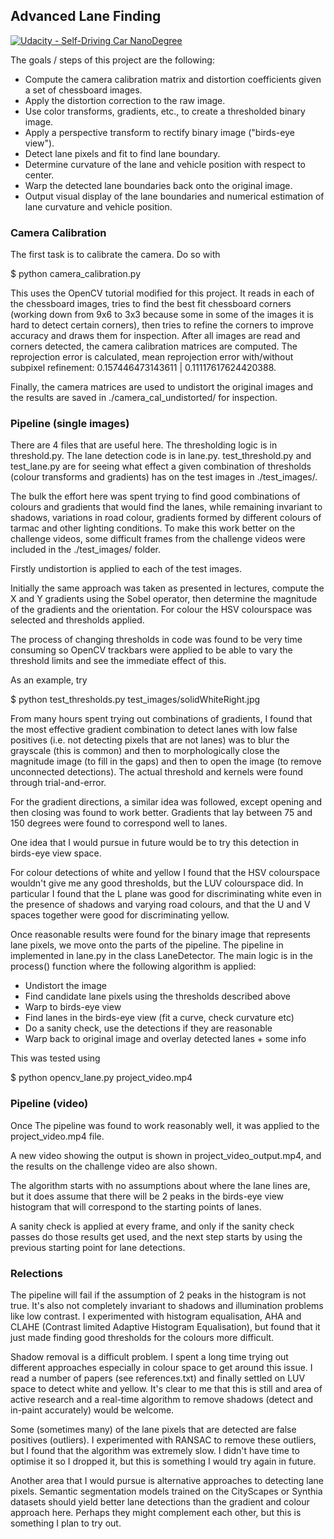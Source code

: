 ## Advanced Lane Finding
[![Udacity - Self-Driving Car NanoDegree](https://s3.amazonaws.com/udacity-sdc/github/shield-carnd.svg)](http://www.udacity.com/drive)

The goals / steps of this project are the following:  

* Compute the camera calibration matrix and distortion coefficients given a set of chessboard images.
* Apply the distortion correction to the raw image.  
* Use color transforms, gradients, etc., to create a thresholded binary image.
* Apply a perspective transform to rectify binary image ("birds-eye view"). 
* Detect lane pixels and fit to find lane boundary.
* Determine curvature of the lane and vehicle position with respect to center.
* Warp the detected lane boundaries back onto the original image.
* Output visual display of the lane boundaries and numerical estimation of lane curvature and vehicle position.


### Camera Calibration

The first task is to calibrate the camera. Do so with

$ python camera_calibration.py

This uses the OpenCV tutorial modified for this project.  It reads in each of the chessboard images, 
tries to find the best fit chessboard corners (working down from 9x6 to 3x3 because some in 
some of the images it is hard to detect certain corners), then tries to refine the corners
to improve accuracy and draws them for inspection.  After all images are read and corners detected, 
the camera calibration matrices are computed.  The reprojection error is calculated, 
mean reprojection error with/without subpixel refinement: 0.157446473143611 | 0.11117617624420388.

Finally, the camera matrices are used to undistort the original images and the results are saved in
./camera_cal_undistorted/ for inspection.

### Pipeline (single images) 

There are 4 files that are useful here. The thresholding logic is in threshold.py.  The lane detection
code is in lane.py.  test_threshold.py and test_lane.py are for seeing what effect a given combination
of thresholds (colour transforms and gradients) has on the test images in ./test_images/.

The bulk the effort here was spent trying to find good combinations of colours and gradients that would
find the lanes, while remaining invariant to shadows, variations in road colour, gradients formed
by different colours of tarmac and other lighting conditions. To make this work better on the 
challenge videos, some difficult frames from the challenge videos were included in the ./test_images/
folder.

Firstly undistortion is applied to each of the test images.

Initially the same approach was taken as presented in lectures, compute the X and Y gradients using
the Sobel operator, then determine the magnitude of the gradients and the orientation.  For colour
the HSV colourspace was selected and thresholds applied.

The process of changing thresholds in code was found to be very time consuming so OpenCV trackbars
were applied to be able to vary the threshold limits and see the immediate effect of this. 

As an example, try

$ python test_thresholds.py test_images/solidWhiteRight.jpg

From many hours spent trying out combinations of gradients, I found that the most effective gradient 
combination to detect lanes with low false positives (i.e. not detecting pixels that are not lanes) 
was to blur the grayscale (this is common) and then to morphologically close the magnitude image 
(to fill in the gaps) and then to open the image (to remove unconnected detections). 
The actual threshold and kernels were found through trial-and-error.

For the gradient directions, a similar idea was followed, except opening and then closing was found
to work better. Gradients that lay between 75 and 150 degrees were found to correspond well to lanes.

One idea that I would pursue in future would be to try this detection in birds-eye view space.

For colour detections of white and yellow I found that the HSV colourspace wouldn't give me any good
thresholds, but the LUV colourspace did. In particular I found that the L plane was good for discriminating
white even in the presence of shadows and varying road colours, and that the U and V spaces together
were good for discriminating yellow.

Once reasonable results were found for the binary image that represents lane pixels, we move onto
the parts of the pipeline. The pipeline in implemented in lane.py in the class LaneDetector.
The main logic is in the process() function where the following algorithm is applied:

* Undistort the image
* Find candidate lane pixels using the thresholds described above
* Warp to birds-eye view
* Find lanes in the birds-eye view (fit a curve, check curvature etc)
* Do a sanity check, use the detections if they are reasonable
* Warp back to original image and overlay detected lanes + some info

This was tested using 

$ python opencv_lane.py project_video.mp4

### Pipeline (video)

Once The pipeline was found to work reasonably well, it was applied to the project_video.mp4 file.

A new video showing the output is shown in project_video_output.mp4, and the results on the challenge
video are also shown.

The algorithm starts with no assumptions about where the lane lines are, but it does assume that there
will be 2 peaks in the birds-eye view histogram that will correspond to the starting points of lanes.

A sanity check is applied at every frame, and only if the sanity check passes do those results get used,
and the next step starts by using the previous starting point for lane detections.

### Relections

The pipeline will fail if the assumption of 2 peaks in the histogram is not true.  It's also not
completely invariant to shadows and illumination problems like low contrast.  I experimented with
histogram equalisation, AHA and CLAHE (Contrast limited Adaptive Histogram Equalisation), but found
that it just made finding good thresholds for the colours more difficult.

Shadow removal is a difficult problem. I spent a long time trying out different approaches especially in
colour space to get around this issue.  I read a number of papers (see references.txt) and finally
settled on LUV space to detect white and yellow.  It's clear to me that this is still and area of
active research and a real-time algorithm to remove shadows (detect and in-paint accurately) would be 
welcome.

Some (sometimes many) of the lane pixels that are detected are false positives (outliers).  I experimented
with RANSAC to remove these outliers, but I found that the algorithm was extremely slow. I didn't have time
to optimise it so I dropped it, but this is something I would try again in future. 

Another area that I would pursue is alternative approaches to detecting lane pixels. Semantic segmentation
models trained on the CityScapes or Synthia datasets should yield better lane detections than
the gradient and colour approach here.  Perhaps they might complement each other, but this is something
I plan to try out. 



